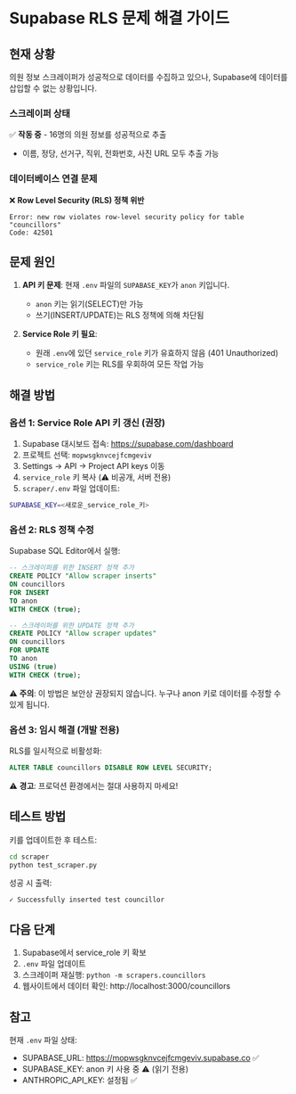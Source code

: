 # Supabase RLS 문제 해결 가이드

## 현재 상황

의원 정보 스크레이퍼가 성공적으로 데이터를 수집하고 있으나, Supabase에 데이터를 삽입할 수 없는 상황입니다.

### 스크레이퍼 상태
✅ **작동 중** - 16명의 의원 정보를 성공적으로 추출
- 이름, 정당, 선거구, 직위, 전화번호, 사진 URL 모두 추출 가능

### 데이터베이스 연결 문제
❌ **Row Level Security (RLS) 정책 위반**

```
Error: new row violates row-level security policy for table "councillors"
Code: 42501
```

## 문제 원인

1. **API 키 문제**: 현재 `.env` 파일의 `SUPABASE_KEY`가 `anon` 키입니다.
   - `anon` 키는 읽기(SELECT)만 가능
   - 쓰기(INSERT/UPDATE)는 RLS 정책에 의해 차단됨

2. **Service Role 키 필요**:
   - 원래 `.env`에 있던 `service_role` 키가 유효하지 않음 (401 Unauthorized)
   - `service_role` 키는 RLS를 우회하여 모든 작업 가능

## 해결 방법

### 옵션 1: Service Role API 키 갱신 (권장)

1. Supabase 대시보드 접속: https://supabase.com/dashboard
2. 프로젝트 선택: `mopwsgknvcejfcmgeviv`
3. Settings → API → Project API keys 이동
4. `service_role` 키 복사 (⚠️ 비공개, 서버 전용)
5. `scraper/.env` 파일 업데이트:

```bash
SUPABASE_KEY=<새로운_service_role_키>
```

### 옵션 2: RLS 정책 수정

Supabase SQL Editor에서 실행:

```sql
-- 스크레이퍼를 위한 INSERT 정책 추가
CREATE POLICY "Allow scraper inserts"
ON councillors
FOR INSERT
TO anon
WITH CHECK (true);

-- 스크레이퍼를 위한 UPDATE 정책 추가
CREATE POLICY "Allow scraper updates"
ON councillors
FOR UPDATE
TO anon
USING (true)
WITH CHECK (true);
```

⚠️ **주의**: 이 방법은 보안상 권장되지 않습니다. 누구나 anon 키로 데이터를 수정할 수 있게 됩니다.

### 옵션 3: 임시 해결 (개발 전용)

RLS를 일시적으로 비활성화:

```sql
ALTER TABLE councillors DISABLE ROW LEVEL SECURITY;
```

⚠️ **경고**: 프로덕션 환경에서는 절대 사용하지 마세요!

## 테스트 방법

키를 업데이트한 후 테스트:

```bash
cd scraper
python test_scraper.py
```

성공 시 출력:
```
✓ Successfully inserted test councillor
```

## 다음 단계

1. Supabase에서 service_role 키 확보
2. `.env` 파일 업데이트
3. 스크레이퍼 재실행: `python -m scrapers.councillors`
4. 웹사이트에서 데이터 확인: http://localhost:3000/councillors

## 참고

현재 `.env` 파일 상태:
- SUPABASE_URL: https://mopwsgknvcejfcmgeviv.supabase.co ✅
- SUPABASE_KEY: anon 키 사용 중 ⚠️ (읽기 전용)
- ANTHROPIC_API_KEY: 설정됨 ✅
